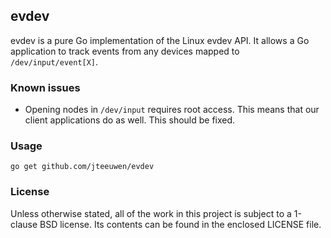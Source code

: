 ## evdev

evdev is a pure Go implementation of the Linux evdev API.
It allows a Go application to track events from any devices
mapped to `/dev/input/event[X]`.


### Known issues

* Opening nodes in `/dev/input` requires root access. This means that
  our client applications do as well. This should be fixed.


### Usage

    go get github.com/jteeuwen/evdev


### License

Unless otherwise stated, all of the work in this project is subject to a
1-clause BSD license. Its contents can be found in the enclosed LICENSE file.

